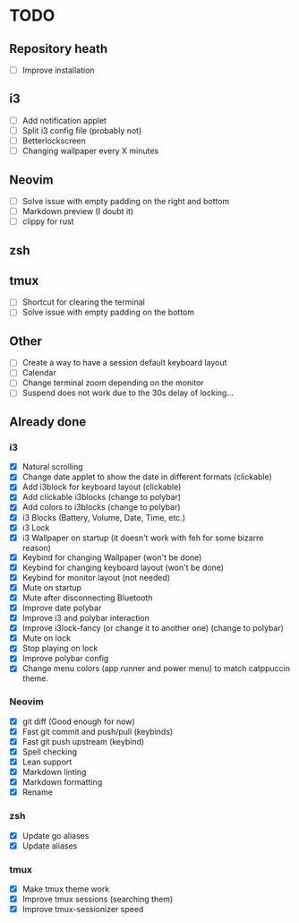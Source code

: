 # TODO

## Repository heath

- [ ] Improve installation

## i3

- [ ] Add notification applet
- [ ] Split i3 config file (probably not)
- [ ] Betterlockscreen
- [ ] Changing wallpaper every X minutes

## Neovim

- [ ] Solve issue with empty padding on the right and bottom
- [ ] Markdown preview (I doubt it)
- [ ] clippy for rust

## zsh

## tmux

- [ ] Shortcut for clearing the terminal
- [ ] Solve issue with empty padding on the bottom

## Other

- [ ] Create a way to have a session default keyboard layout
- [ ] Calendar
- [ ] Change terminal zoom depending on the monitor
- [ ] Suspend does not work due to the 30s delay of locking...
## Already done

### i3

- [x] Natural scrolling
- [x] Change date applet to show the date in different formats (clickable)
- [x] Add i3block for keyboard layout (clickable)
- [x] Add clickable i3blocks (change to polybar)
- [x] Add colors to i3blocks (change to polybar)
- [x] i3 Blocks (Battery, Volume, Date, Time, etc.)
- [x] i3 Lock
- [x] i3 Wallpaper on startup (it doesn't work with feh for some bizarre reason)
- [x] Keybind for changing Wallpaper (won't be done)
- [x] Keybind for changing keyboard layout (won't be done)
- [x] Keybind for monitor layout (not needed)
- [x] Mute on startup
- [x] Mute after disconnecting Bluetooth
- [x] Improve date polybar
- [x] Improve i3 and polybar interaction
- [x] Improve i3lock-fancy (or change it to another one) (change to polybar)
- [x] Mute on lock
- [x] Stop playing on lock
- [x] Improve polybar config
- [x] Change menu colors (app runner and power menu) to match catppuccin theme.

### Neovim

- [x] git diff (Good enough for now)
- [x] Fast git commit and push/pull (keybinds)
- [x] Fast git push upstream (keybind)
- [x] Spell checking
- [x] Lean support
- [x] Markdown linting
- [x] Markdown formatting
- [x] Rename

### zsh

- [x] Update go aliases
- [x] Update aliases

### tmux

- [x] Make tmux theme work
- [x] Improve tmux sessions (searching them)
- [x] Improve tmux-sessionizer speed
